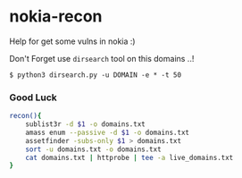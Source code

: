 # nokia-recon
Help for get some vulns in nokia :)

Don't Forget use ```dirsearch``` tool on this domains ..!

```
$ python3 dirsearch.py -u DOMAIN -e * -t 50
```
### Good Luck

```bash
recon(){
	sublist3r -d $1 -o domains.txt
	amass enum --passive -d $1 -o domains.txt
	assetfinder -subs-only $1 > domains.txt
	sort -u domains.txt -o domains.txt
	cat domains.txt | httprobe | tee -a live_domains.txt
}

```
